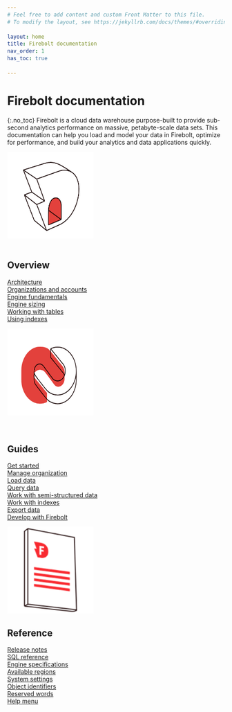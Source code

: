 ```yaml
---
# Feel free to add content and custom Front Matter to this file.
# To modify the layout, see https://jekyllrb.com/docs/themes/#overriding-theme-defaults

layout: home
title: Firebolt documentation
nav_order: 1
has_toc: true

---
```

# Firebolt documentation
{:.no_toc}
Firebolt is a cloud data warehouse purpose-built to provide sub-second analytics performance on massive, petabyte-scale data sets. This documentation can help you load and model your data in Firebolt, optimize for performance, and build your analytics and data applications quickly.

<div class="row">
  <div class="column">
    <div class="img-fluid"><img src="assets/images/docs_getting_started_illustration.png" alt="Overview" width=200px height=200px></div>
    <br>
    <h2>Overview</h2>
    <p><a href="https://docs.firebolt.io/architecture-overview">Architecture</a>
    <br><a href="https://special-disco-436d3e6a.pages.github.io/Overview/organizations-accounts.html">Organizations and accounts</a>
    <br><a href="https://special-disco-436d3e6a.pages.github.io/Overview/understanding-engine-fundamentals.html">Engine fundamentals</a>
    <br><a href="https://special-disco-436d3e6a.pages.github.io/Overview/choosing-an-engine.html">Engine sizing</a>
    <br><a href="https://special-disco-436d3e6a.pages.github.io/Overview/working-with-tables.html">Working with tables</a>
    <br><a href="https://special-disco-436d3e6a.pages.github.io/Overview/using-indexes.html">Using indexes</a></p>
  </div>
  <div class="column">
    <div class="img-fluid"><img src="assets/images/docs_shedule_call_illustration.png" alt="Guides" width=200px height=200px></div>
    <br><br>
    <h2>Guides</h2>
    <p><a href="https://special-disco-436d3e6a.pages.github.io/Guides/getting-started.html">Get started</a>
    <br><a href="https://special-disco-436d3e6a.pages.github.io/Guides/managing-your-organization/">Manage organization</a>
    <br><a href="https://special-disco-436d3e6a.pages.github.io/Guides/loading-data/loading-data.html">Load data</a>
    <br><a href="https://special-disco-436d3e6a.pages.github.io/Guides/query-data/using-the-sql-editor.html">Query data</a>
    <br><a href="https://special-disco-436d3e6a.pages.github.io/Guides/working-with-semi-structured-data/working-with-semi-structured-data.html">Work with semi-structured data</a>
    <br><a href="https://special-disco-436d3e6a.pages.github.io/Guides/working-with-indexes.html">Work with indexes</a>
    <br><a href="https://special-disco-436d3e6a.pages.github.io/Guides/exporting-query-results.html">Export data</a>
    <br><a href="https://special-disco-436d3e6a.pages.github.io/Guides/developing-with-firebolt/">Develop with Firebolt</a></p>
  </div>
  <div class="column">
    <div class="img-fluid"><img src="assets/images/docs_whitepaper_illustration.png" alt="Reference" width=200px height=200px></div>
    <h2>Reference</h2>
    <p><a href="https://special-disco-436d3e6a.pages.github.io/Reference/release-notes/release-notes.html">Release notes</a>
    <br><a href="https://special-disco-436d3e6a.pages.github.io/sql_reference/">SQL reference</a>
    <br><a href="https://special-disco-436d3e6a.pages.github.io/Reference/available-engine-specs.html">Engine specifications</a>
    <br><a href="https://special-disco-436d3e6a.pages.github.io/Reference/available-regions.html">Available regions</a>
    <br><a href="https://special-disco-436d3e6a.pages.github.io/Reference/system-settings.html">System settings</a>
    <br><a href="https://special-disco-436d3e6a.pages.github.io/Reference/identifier-requirements.html">Object identifiers</a>
    <br><a href="https://special-disco-436d3e6a.pages.github.io/Reference/reserved-words.html">Reserved words</a>
    <br><a href="https://special-disco-436d3e6a.pages.github.io/Reference/help-menu.html">Help menu</a></p>
  </div>
</div>